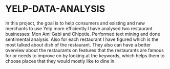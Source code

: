 # YELP-DATA-ANALYSIS

In this project, the goal is to help consumers and existing and new merchants to use Yelp more
efficiently.I have analysed two restaurant businesses: Mon Ami Gabi and Chipotle. Performed text
mining and done sentimental analysis. Also for each restaurant I have figured which is the most talked
about dish of the restaurant. They also can have a better overview about the restaurants on features that
the restaurants are famous for or needs to improve on by looking at the keywords, which helps them to
choose places that they would mostly like to dine in.
